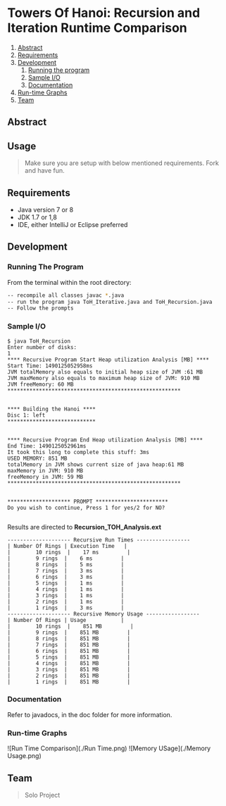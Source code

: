 # Towers Of Hanoi: Recursion and Iteration Runtime Comparison

1. [Abstract](#abstract)
1. [Requirements](#requirements)
1. [Development](#development)
    1. [Running the program](#running-program)
    2. [Sample I/O](#samplei/o)
    3. [Documentation](#documentation)
1. [Run-time Graphs](#graphs)
1. [Team](#team)

## Abstract

## Usage

> Make sure you are setup with below mentioned requirements. Fork and have fun.

## Requirements

- Java version 7 or 8
- JDK 1.7 or 1,8
- IDE, either IntelliJ or Eclipse preferred

## Development

### Running The Program

From the terminal within the root directory:

```sh
-- recompile all classes javac *.java
-- run the program java ToH_Iterative.java and ToH_Recursion.java
-- Follow the prompts
```

### Sample I/O

```
$ java ToH_Recursion
Enter number of disks: 
1
**** Recursive Program Start Heap utilization Analysis [MB] ****
Start Time: 1490125052958ms
JVM totalMemory also equals to initial heap size of JVM :61 MB
JVM maxMemory also equals to maximum heap size of JVM: 910 MB
JVM freeMemory: 60 MB
*******************************************************


**** Building the Hanoi ****
Disc 1: left
****************************


**** Recursive Program End Heap utilization Analysis [MB] ****
End Time: 1490125052961ms
It took this long to complete this stuff: 3ms
USED MEMORY: 851 MB
totalMemory in JVM shows current size of java heap:61 MB
maxMemory in JVM: 910 MB
freeMemory in JVM: 59 MB
*******************************************************


******************** PROMPT ***********************
Do you wish to continue, Press 1 for yes/2 for NO? 


```

Results are directed to **Recursion_TOH_Analysis.ext** 

```
-------------------- Recursive Run Times -----------------
| Number Of Rings | Execution Time   |
|        10 rings  |    17 ms         |
|        9 rings  |    6 ms         |
|        8 rings  |    5 ms         |
|        7 rings  |    3 ms         |
|        6 rings  |    3 ms         |
|        5 rings  |    1 ms         |
|        4 rings  |    1 ms         |
|        3 rings  |    1 ms         |
|        2 rings  |    1 ms         |
|        1 rings  |    3 ms         |
-------------------- Recursive Memory Usage -----------------
| Number Of Rings | Usage           |
|        10 rings  |    851 MB         |
|        9 rings  |    851 MB         |
|        8 rings  |    851 MB         |
|        7 rings  |    851 MB         |
|        6 rings  |    851 MB         |
|        5 rings  |    851 MB         |
|        4 rings  |    851 MB         |
|        3 rings  |    851 MB         |
|        2 rings  |    851 MB         |
|        1 rings  |    851 MB         |
```

### Documentation

Refer to javadocs, in the doc folder for more information.

### Run-time Graphs

![Run Time Comparison](./Run Time.png)
![Memory USage](./Memory Usage.png)

## Team

> Solo Project



